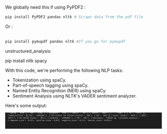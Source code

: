 


We globally need this if using PyPDF2 : 
```python
pip install PyPDF2 pandas nltk # Scraps data from the pdf file
```
Or :

```python

pip install pymupdf pandas nltk #If you go for pymupdf

```

unstructured_analysis: 

pip install nltk spacy

With this code, we're performing the following NLP tasks:

- Tokenization using spaCy.
- Part-of-speech tagging using spaCy.
- Named Entity Recognition (NER) using spaCy.
- Sentiment Analysis using NLTK's VADER sentiment analyzer.

Here's some output: 

![Alt text](image.png)

